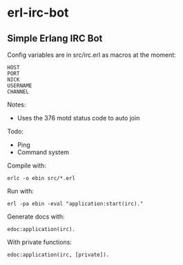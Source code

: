 # erl-irc-bot
Simple Erlang IRC Bot
-

Config variables are in src/irc.erl as macros at the moment:
```
HOST
PORT
NICK
USERNAME
CHANNEL
```

Notes: 
- Uses the 376 motd status code to auto join

Todo: 
- Ping 
- Command system 

Compile with:
```
erlc -o ebin src/*.erl
```

Run with:
```
erl -pa ebin -eval "application:start(irc)."
```

Generate docs with:
```
edoc:application(irc).
```

With private functions:
```
edoc:application(irc, [private]).
```

